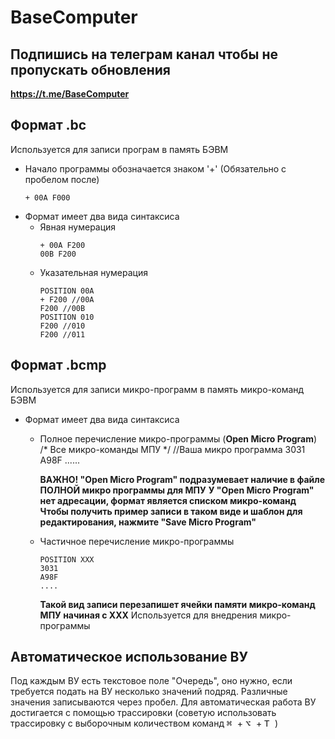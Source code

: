 # BaseComputer

## Подпишись на телеграм канал чтобы не пропускать обновления
**https://t.me/BaseComputer**

## Формат .bc
Используется для записи програм в память БЭВМ

- Начало программы обозначается знаком '+' (Обязательно с пробелом после) 
  ```
  + 00A F000
  ```
- Формат имеет два вида синтаксиса
  - Явная нумерация 
    ```
    + 00A F200 
    00B F200
    ```
  - Указательная нумерация
    ```
    POSITION 00A
    + F200 //00A
    F200 //00B
    POSITION 010
    F200 //010
    F200 //011
    ```
    
    
## Формат .bcmp
Используется для записи микро-программ в память микро-команд БЭВМ

- Формат имеет два вида синтаксиса
  - Полное перечисление микро-программы (**Open Micro Program**)
    /* Все микро-команды МПУ */
    //Ваша микро программа
    3031 
    A98F
    ......
    
    **ВАЖНО! "Open Micro Program" подразумевает наличие в файле ПОЛНОЙ микро программы для МПУ**
    **У "Open Micro Program" нет адресации, формат является списком микро-команд**
    **Чтобы получить пример записи в таком виде и шаблон для редактирования, нажмите "Save Micro Program"**
  - Частичное перечисление микро-программы
    ```
    POSITION XXX
    3031
    A98F
    ....
    ```
    
    **Такой вид записи перезапишет ячейки памяти микро-команд МПУ начиная с ХХХ**
    Используется для внедрения микро-программы
    
    
## Автоматическое использование ВУ
Под каждым ВУ есть текстовое поле "Очередь", оно нужно, если требуется подать на ВУ несколько значений подряд.
Различные значения записываются через пробел.
Для автоматическая работа ВУ достигается с помощью трассировки (советую использовать трассировку с выборочным количеством команд <kbd> ⌘ </kbd> + <kbd> ⌥ </kbd> + <kbd> T </kbd>)
